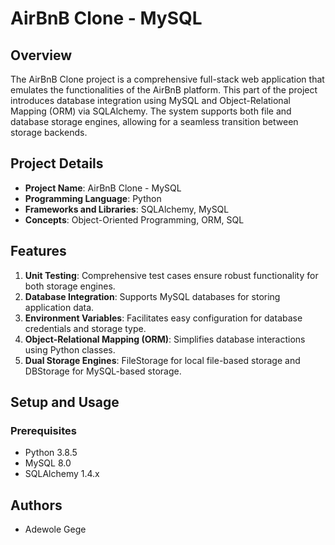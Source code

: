 # AirBnB Clone - MySQL

## Overview
The AirBnB Clone project is a comprehensive full-stack web application that emulates the functionalities of the AirBnB platform. This part of the project introduces database integration using MySQL and Object-Relational Mapping (ORM) via SQLAlchemy. The system supports both file and database storage engines, allowing for a seamless transition between storage backends.

## Project Details
- **Project Name**: AirBnB Clone - MySQL
- **Programming Language**: Python
- **Frameworks and Libraries**: SQLAlchemy, MySQL
- **Concepts**: Object-Oriented Programming, ORM, SQL

## Features
1. **Unit Testing**: Comprehensive test cases ensure robust functionality for both storage engines.
2. **Database Integration**: Supports MySQL databases for storing application data.
3. **Environment Variables**: Facilitates easy configuration for database credentials and storage type.
4. **Object-Relational Mapping (ORM)**: Simplifies database interactions using Python classes.
5. **Dual Storage Engines**: FileStorage for local file-based storage and DBStorage for MySQL-based storage.

## Setup and Usage
### Prerequisites
- Python 3.8.5
- MySQL 8.0
- SQLAlchemy 1.4.x

## Authors
- Adewole Gege

